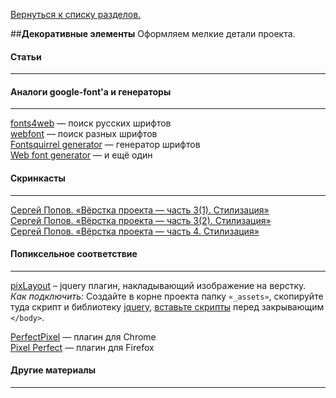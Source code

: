 [Вернуться к списку разделов.](../README.md)

##**Декоративные элементы**
Оформляем мелкие детали проекта.

#### Статьи
----------

#### Аналоги google-font'а и генераторы
----------
[fonts4web](http://fonts4web.ru/) — поиск русскиx шрифтов<br>
[webfont](http://webfont.ru/) — поиск разных шрифтов<br>
[Fontsquirrel generator](http://www.fontsquirrel.com/tools/webfont-generator) — генератор шрифтов<br>
[Web font generator](https://www.web-font-generator.com/) — и ещё один<br>

#### Скринкасты
----------
[Сергей Попов. «Вёрстка проекта — часть 3(1). Стилизация»](https://youtu.be/RqKF9azJMZA)<br>
[Сергей Попов. «Вёрстка проекта — часть 3(2). Стилизация»](https://youtu.be/Towu-6QHc3g)<br>
[Сергей Попов. «Вёрстка проекта — часть 4. Стилизация»](https://youtu.be/5kCTWhnU4nM)<br>

#### Попиксельное соответствие
----------
[pixLayout](http://pixlayout.polycreative.ru/) – jquery плагин, накладывающий изображение на верстку.<br>
*Как подключить:* Создайте в корне проекта папку `«_assets»`, скопируйте туда скрипт и библиотеку [jquery](http://jquery.com/download/), [вставьте скрипты](http://codepad.co/s/e0b78a) перед закрывающим `</body>`.
 
[PerfectPixel](https://chrome.google.com/webstore/detail/perfectpixel-by-welldonec/dkaagdgjmgdmbnecmcefdhjekcoceebi?hl=ru) — плагин для Chrome<br>
[Pixel Perfect](https://addons.mozilla.org/en-us/firefox/addon/pixel-perfect/) — плагин для Firefox


#### Другие материалы
----------
